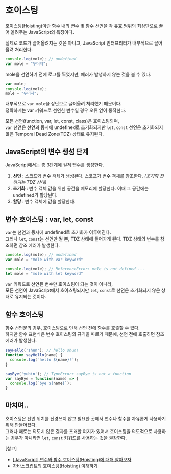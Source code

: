 # 호이스팅

호이스팅(Hoisting)이란 함수 내의 변수 및 함수 선언을 각 유효 범위의 최상단으로 끌어 올려주는 JavaScript의 특징이다.

실제로 코드가 끌어올려지는 것은 아니고, JavaScript 인터프리터가 내부적으로 끌어올려 처리한다.

```JavaScript
console.log(mole); // undefined
var mole = "두더지";
```

mole을 선언하기 전에 로그를 찍었지만, 에러가 발생하지 않는 것을 볼 수 있다.

```JavaScript
var mole;
console.log(mole);
mole = "두더지";
```

내부적으로 `var mole`을 상단으로 끌어올려 처리했기 때문이다. <br/>
정확하게는 var 키워드로 선언한 변수일 경우 오류 없이 동작한다.

모든 선언(function, var, let, const, class)은 호이스팅되며, <br/> `var` 선언은 선언과 동시에 undefined로 초기화되지만 `let`, `const` 선언은 초기화되지 않은 Temporal Dead Zone(TDZ) 상태로 유지된다.

## JavaScript의 변수 생성 단계

JavaScript에서는 총 3단계에 걸쳐 변수를 생성한다.

1. **선언** : 스코프와 변수 객체가 생성된다. 스코프가 변수 객체를 참조한다. _(초기화 전 까지는 TDZ 상태)_
2. **초기화** : 변수 객체 값을 위한 공간을 메모리에 할당한다. 이때 그 공간에는 undefined가 할당된다.
3. **할당** : 변수 객체에 값을 할당한다.

## 변수 호이스팅 : var, let, const

`var`는 선언과 동시에 undefined로 초기화가 이루어진다. <br/> 그러나 `let`, `const`는 선언만 될 뿐, TDZ 상태에 들어가게 된다.
TDZ 상태의 변수를 참조하면 참조 에러가 발생한다.

```JavaScript
console.log(mole); // undefined
var mole = "mole with var keyword"
```

```JavaScript
console.log(mole); // ReferenceError: mole is not defined ...
let mole = "mole with let keyword"
```

`var` 키워드로 선언된 변수만 호이스팅이 되는 것이 아니라, <br/> 모든 선언이 JavaScript에서 호이스팅되지만 `let`, `const`로 선언은 초기화되지 않은 상태로 유지되는 것이다.

## 함수 호이스팅

함수 선언문의 경우, 호이스팅으로 인해 선언 전에 함수를 호출할 수 있다.<br/>
하지만 함수 표현식은 변수 호이스팅의 규칙을 따르기 때문에, 선언 전에 호출하면 참조 에러가 발생한다.

```JavaScript
sayHello('shun'); // hello shun!
function sayHello(name) {
  console.log(`hello ${name}!`);
}

sayBye('yubin'); // TypeError: sayBye is not a function
var sayBye = function(name) => {
  console.log(`bye ${name}`);
}
```

## 마치며..

호이스팅은 선언 위치를 신경쓰지 않고 필요한 곳에서 변수나 함수를 자유롭게 사용하기 위해 만들어졌다.<br/>
그러나 때로는 의도치 않은 결과를 초래할 여지가 있어서 호이스팅을 의도적으로 사용하는 경우가 아니라면 `let`, `const` 키워드를 사용하는 것을 권장한다.
<br/>

[참고]

- [[JavaScript] 변수와 함수 호이스팅(Hoisting)에 대해 알아보자](https://velog.io/@1nthek/JavaScript-%EB%B3%80%EC%88%98%EC%99%80-%ED%95%A8%EC%88%98-%ED%98%B8%EC%9D%B4%EC%8A%A4%ED%8C%85Hoisting%EC%97%90-%EB%8C%80%ED%95%B4-%EC%95%8C%EC%95%84%EB%B3%B4%EC%9E%90)
- [자바스크립트의 호이스팅(Hoisting) 이해하기](https://f-lab.kr/insight/understanding-javascript-hoisting)
